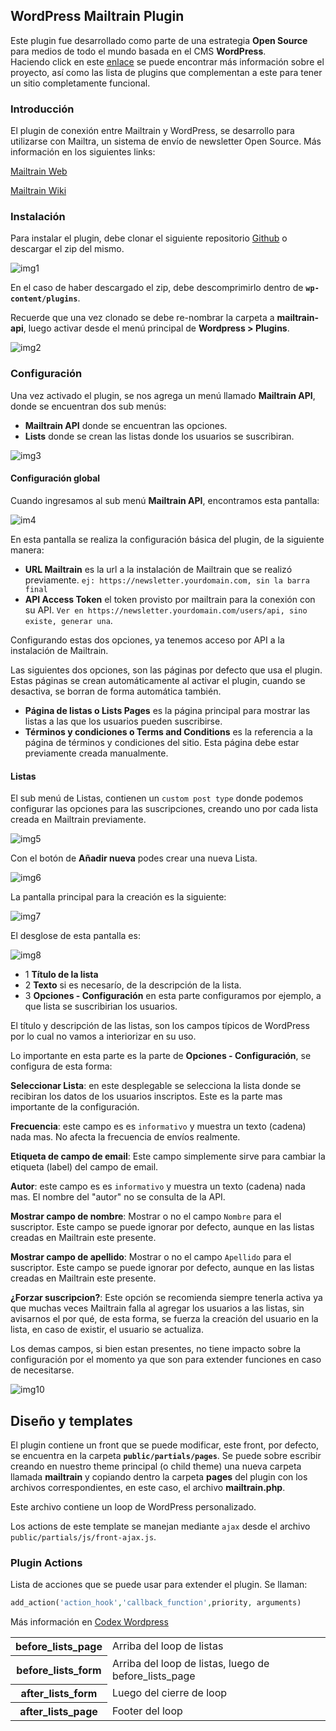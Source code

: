 ## WordPress Mailtrain Plugin

Este plugin fue desarrollado como parte de una estrategia **Open Source** para medios de todo el mundo basada en el CMS **WordPress**.  
Haciendo click en este [enlace](https://tiempoar.com.ar/proyecto-colaborativo/) se puede encontrar más información sobre el proyecto, así como las lista de plugins que complementan a este para tener un sitio completamente funcional.

### Introducción

El plugin de conexión entre Mailtrain y WordPress, se desarrollo para utilizarse con Mailtra, un sistema de envío de newsletter Open Source. Más información en los siguientes links:

[Mailtrain Web](https://mailtrain.org/)

[Mailtrain Wiki](https://github.com/Mailtrain-org/mailtrain/wiki)

### Instalación

Para instalar el plugin, debe clonar el siguiente repositorio [Github](https://bitbucket.org/genosha/ad-manager-plugin) o descargar el zip del mismo.

![img1](docs/img/img1.png)

En el caso de haber descargado el zip, debe descomprimirlo dentro de **`wp-content/plugins`**.

Recuerde que una vez clonado se debe re-nombrar la carpeta a **mailtrain-api**, luego activar desde el menú principal de **Wordpress > Plugins**.

![img2](docs/img/img2.png)

### Configuración

Una vez activado el plugin, se nos agrega un menú llamado **Mailtrain API**, donde se encuentran dos sub menús:

- **Mailtrain API** donde se encuentran las opciones.
- **Lists** donde se crean las listas donde los usuarios se suscribiran.

![img3](docs/img/img3.png)

#### Configuración global

Cuando ingresamos al sub menú **Mailtrain API**, encontramos esta pantalla:

![im4](docs/img/img4.png)

En esta pantalla se realiza la configuración básica del plugin, de la siguiente manera:

- **URL Mailtrain** es la url a la instalación de Mailtrain que se realizó previamente. `ej: https://newsletter.yourdomain.com, sin la barra final`
- **API Access Token** el token provisto por mailtrain para la conexión con su API. `Ver en https://newsletter.yourdomain.com/users/api, sino existe, generar una`.

Configurando estas dos opciones, ya tenemos acceso por API a la instalación de Mailtrain.

Las siguientes dos opciones, son las páginas por defecto que usa el plugin. Estas páginas se crean automáticamente al activar el plugin, cuando se desactiva, se borran de forma automática también.

- **Página de listas o Lists Pages** es la página principal para mostrar las listas a las que los usuarios pueden suscribirse.
- **Términos y condiciones o Terms and Conditions** es la referencia a la página de términos y condiciones del sitio. Esta página debe estar previamente creada manualmente.

#### Listas

El sub menú de Listas, contienen un `custom post type` donde podemos configurar las opciones para las suscripciones, creando uno por cada lista creada en Mailtrain previamente.

![img5](docs/img/img5.png)

Con el botón de **Añadir nueva** podes crear una nueva Lista.

![img6](docs/img/img6.png)

La pantalla principal para la creación es la siguiente:

![img7](docs/img/img7.png)

El desglose de esta pantalla es:

![img8](docs/img/img8.png)

- 1 **Título de la lista**
- 2 **Texto** si es necesarío, de la descripción de la lista.
- 3 **Opciones - Configuración** en esta parte configuramos por ejemplo, a que lista se suscribirian los usuarios.

El título y descripción de las listas, son los campos típicos de WordPress por lo cual no vamos a interiorizar en su uso.

Lo importante en esta parte es la parte de **Opciones - Configuración**, se configura de esta forma:

**Seleccionar Lista**: en este desplegable se selecciona la lista donde se recibiran los datos de los usuarios inscriptos. Este es la parte mas importante de la configuración.

**Frecuencia**: este campo es es `informativo` y muestra un texto (cadena) nada mas. No afecta la frecuencia de envíos realmente.

**Etiqueta de campo de email**: Este campo simplemente sirve para cambiar la etiqueta (label) del campo de email.

**Autor**: este campo es es `informativo` y muestra un texto (cadena) nada mas. El nombre del "autor" no se consulta de la API.

**Mostrar campo de nombre**: Mostrar o no el campo `Nombre` para el suscriptor. Este campo se puede ignorar por defecto, aunque en las listas creadas en Mailtrain este presente.

**Mostrar campo de apellido**: Mostrar o no el campo `Apellido` para el suscriptor. Este campo se puede ignorar por defecto, aunque en las listas creadas en Mailtrain este presente.

**¿Forzar suscripcion?**: Este opción se recomienda siempre tenerla activa ya que muchas veces Mailtrain falla al agregar los usuarios a las listas, sin avisarnos el por qué, de esta forma, se fuerza la creación del usuario en la lista, en caso de existir, el usuario se actualiza.

Los demas campos, si bien estan presentes, no tiene impacto sobre la configuración por el momento ya que son para extender funciones en caso de necesitarse.

![img10](docs/img/img10.png)

## Diseño y templates

El plugin contiene un front que se puede modificar, este front, por defecto, se encuentra en la carpeta **`public/partials/pages`**. Se puede sobre escribir creando en nuestro theme principal (o child theme) una nueva carpeta llamada **mailtrain** y copiando dentro la carpeta **pages** del plugin con los archivos correspondientes, en este caso, el archivo **mailtrain.php**.

Este archivo contiene un loop de WordPress personalizado.

Los actions de este template se manejan mediante `ajax` desde el archivo `public/partials/js/front-ajax.js`.

### Plugin Actions

Lista de acciones que se puede usar para extender el plugin. Se llaman:

```PHP
add_action('action_hook','callback_function',priority, arguments)
```

Más información en [Codex Wordpress](https://developer.wordpress.org/reference/functions/add_action/)

<table>
<tbody>
<tr>
<th>before_lists_page</th>
<td>Arriba del loop de listas</td>
</tr>
<tr>
<th>before_lists_form</th>
<td>Arriba del loop de listas, luego de before_lists_page</td>
</tr>
<tr>
<th>after_lists_form</th>
<td>Luego del cierre de loop</td>
</tr>
<tr>
<th>after_lists_page</th>
<td>Footer del loop</td>
</tr>
</tbody>
</table>

